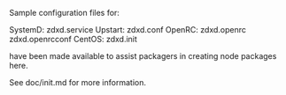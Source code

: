 Sample configuration files for:

SystemD: zdxd.service
Upstart: zdxd.conf
OpenRC:  zdxd.openrc
         zdxd.openrcconf
CentOS:  zdxd.init

have been made available to assist packagers in creating node packages here.

See doc/init.md for more information.
